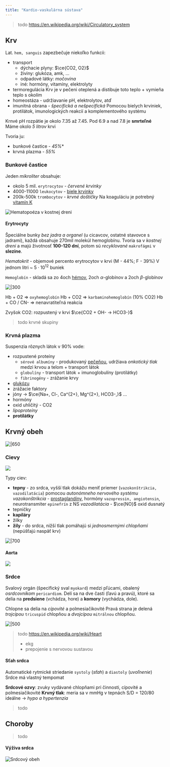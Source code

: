 ```yaml
---
title: "Kardio-vaskulárna sústava"
---
```


> todo https://en.wikipedia.org/wiki/Circulatory_system

## Krv

Lat. `hem, sanguis` zapezbečuje niekoľko funkcii:
- transport
	- dýchacie plyny: $\ce{CO2, O2}$
	- živiny: glukóza, amk, ...
	- odpadové látky: *močovina*
	- iné: hormóny, vitamíny, elektrolyty
- termoregulácia
	Krv je v pečeni oteplená a distibuje toto teplo + vymieňa teplo s okolím
- homeostáza - udržiavanie pH, elektrolytov, atď
- imunitná obrana - *špecifická a nešpecifická*
	Pomocou bielych krviniek, protilátok, imunologických reakcií a komplementového systému

Krnvé pH rozpätie je okolo 7.35 až 7.45. Pod 6.9 a nad 7.8 je **smrteľné**
Máme okolo *5 litrov* krvi

Tvoria ju:
- bunkové častice - *45%**
- krvná plazma - *55%*

### Bunkové častice
Jeden *mikroliter* obsahuje:
- okolo 5 mil. `erytrocytov` - *červené krvinky*
- 4000-11000 `leukocytov` - [biele krvinky](bio/ľudské-telo/imunitný-systém.md)
- 200k-500k `trombocytov` - *krvné doštičky*
	Na koaguláciu je potrebný [vitamín K](bio/vitamíny.md#Vitamín%20K)

![Hematopoéza v kostnej dreni](attachments/produkcia_bunkovych_castic_krvi.png)

#### Erytrocyty
Špeciálne bunky *bez jadra a organel* (u cicavcov, ostatné stavovce s jadrami), každá obsahuje 270mil molekúl hemoglobínu. Tvoria sa v *kostnej dreni* a majú životnosť **100-120 dní**, potom sú *recyklované* `makrofágmi` v **slezine**.

*Hematokrit* - objemové percento erytrocytov v krvi (M - 44%; F - 39%)
V jednom litri ~ $5\cdot{}10^{12}$ buniek

`Hemoglobín` - skladá sa zo 4och [hémov](bio/biomolekuly.md#Heterocyklické%20makrocykly), 2och $\alpha$-globínov a 2och $\beta$-globínov

![|300](attachments/hemoglobin.png)


Hb + O2 => `oxyhemoglobín`
Hb + CO2 => `karbaminohemoglobín` (10% CO2)
Hb + CO / CN- => nenavratiteľná reakcia

Zvyšok CO2: rozpustený v krvi
$\ce{CO2 + OH- -> HCO3-}$

> todo krvné skupiny

### Krvná plazma

Suspenzia rôznych látok v 90% vode:
- rozpustené proteíny
	- `sérové albumíny` - produkovaný [pečeňou](bio/ľudské-telo/tráviaca-sústava.md#Pečeň), udržiava *onkotický tlak* medzi krvou a telom + transport látok
	- `globulíny` - transport látok + imunoglobulíny (protilátky)
	- `fibrinogény` - zrážanie krvy
- [glukózu](bio/sacharidy.md#Cukry)
- zrážacie faktory
- jóny -> $\ce{Na+, Cl-, Ca^{2+}, Mg^{2+}, HCO3-,}$ ...
- hormóny
- oxid uhličitý - CO2
- *lipoproteíny*
- **protilátky**

## Krvný obeh

![|650](attachments/krvny_obeh_delenie.png)

### Cievy

![](attachments/cievy.png)

Typy ciev:
- **tepny** - zo srdca, vyšší tlak
	dokážu meniť priemer (`vazokonštrikcia, vazodilatácia`) pomocou *autonómneho nervového systému*
	*vazokonštrikcia* - [prostaglandíny](bio/lipidy.md#Mastné%20kyseliny), hormóny `vazopressin, angiotensin`, neurotransmiter `epinefrín` z NS
	*vazodilatácia* - $\ce{NO}$ oxid dusnatý
- tepničky
- **kapiláry**
- žilky
- **žily** - do srdca, nižší tlak
	pomáhajú si *jednosmernými chlopňami* (nepúšťajú naspäť krv)

![|700](attachments/tepny_a_zily.png)

#### Aorta
![](attachments/aorta.png)

### Srdce

Svalový orgán (špecifický sval `myokard`) medzi pľúcami, obalený *osrdcovníkom* `pericardiom`.
Delí sa na dve časti (ľavú a pravú), ktoré sa delia na **predsiene** (vchádza, hore) a **komory** (vychádza, dole).

Chlopne sa delia na *cípovité* a polmesiačikovité
Pravá strana je delená *trojcípou* `tricuspid` chlopňou a *dvojcípou* `mitrálnou` chlopňou.


![|500](attachments/srdce_diagram.png)

> todo
> https://en.wikipedia.org/wiki/Heart
> - ekg
> - prepojenie s nervovou sustavou

#### Sťah srdca
Automatické rytmické striedanie `systoly` (*sťah*) a `diastoly` (*uvoľnenie*)
Srdce má vlastný tempomat

**Srdcové ozvy**: zvuky vydávané chlopňami pri činnosti, cípovité a polmesiačikovité
**Krvný tlak**: meria sa v mmHg v tepnách S/D = 120/80 ideálne -> *hypo a hypertenzia*
> todo

## Choroby

> todo

#### Výživa srdca

![Srdcový obeh](attachments/srdcovy_obeh.png)